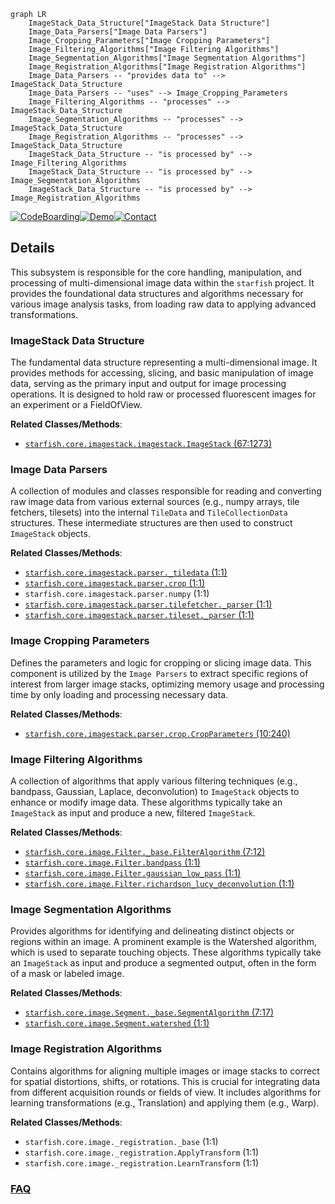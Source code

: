 ```mermaid
graph LR
    ImageStack_Data_Structure["ImageStack Data Structure"]
    Image_Data_Parsers["Image Data Parsers"]
    Image_Cropping_Parameters["Image Cropping Parameters"]
    Image_Filtering_Algorithms["Image Filtering Algorithms"]
    Image_Segmentation_Algorithms["Image Segmentation Algorithms"]
    Image_Registration_Algorithms["Image Registration Algorithms"]
    Image_Data_Parsers -- "provides data to" --> ImageStack_Data_Structure
    Image_Data_Parsers -- "uses" --> Image_Cropping_Parameters
    Image_Filtering_Algorithms -- "processes" --> ImageStack_Data_Structure
    Image_Segmentation_Algorithms -- "processes" --> ImageStack_Data_Structure
    Image_Registration_Algorithms -- "processes" --> ImageStack_Data_Structure
    ImageStack_Data_Structure -- "is processed by" --> Image_Filtering_Algorithms
    ImageStack_Data_Structure -- "is processed by" --> Image_Segmentation_Algorithms
    ImageStack_Data_Structure -- "is processed by" --> Image_Registration_Algorithms
```

[![CodeBoarding](https://img.shields.io/badge/Generated%20by-CodeBoarding-9cf?style=flat-square)](https://github.com/CodeBoarding/GeneratedOnBoardings)[![Demo](https://img.shields.io/badge/Try%20our-Demo-blue?style=flat-square)](https://www.codeboarding.org/demo)[![Contact](https://img.shields.io/badge/Contact%20us%20-%20contact@codeboarding.org-lightgrey?style=flat-square)](mailto:contact@codeboarding.org)

## Details

This subsystem is responsible for the core handling, manipulation, and processing of multi-dimensional image data within the `starfish` project. It provides the foundational data structures and algorithms necessary for various image analysis tasks, from loading raw data to applying advanced transformations.

### ImageStack Data Structure
The fundamental data structure representing a multi-dimensional image. It provides methods for accessing, slicing, and basic manipulation of image data, serving as the primary input and output for image processing operations. It is designed to hold raw or processed fluorescent images for an experiment or a FieldOfView.


**Related Classes/Methods**:

- <a href="https://github.com/spacetx/starfish/starfish/core/imagestack/imagestack.py#L67-L1273" target="_blank" rel="noopener noreferrer">`starfish.core.imagestack.imagestack.ImageStack` (67:1273)</a>


### Image Data Parsers
A collection of modules and classes responsible for reading and converting raw image data from various external sources (e.g., numpy arrays, tile fetchers, tilesets) into the internal `TileData` and `TileCollectionData` structures. These intermediate structures are then used to construct `ImageStack` objects.


**Related Classes/Methods**:

- <a href="https://github.com/spacetx/starfish/starfish/core/imagestack/parser/_tiledata.py#L1-L1" target="_blank" rel="noopener noreferrer">`starfish.core.imagestack.parser._tiledata` (1:1)</a>
- <a href="https://github.com/spacetx/starfish/starfish/core/imagestack/parser/crop.py#L1-L1" target="_blank" rel="noopener noreferrer">`starfish.core.imagestack.parser.crop` (1:1)</a>
- `starfish.core.imagestack.parser.numpy` (1:1)
- <a href="https://github.com/spacetx/starfish/starfish/core/imagestack/parser/tilefetcher/_parser.py#L1-L1" target="_blank" rel="noopener noreferrer">`starfish.core.imagestack.parser.tilefetcher._parser` (1:1)</a>
- <a href="https://github.com/spacetx/starfish/starfish/core/imagestack/parser/tileset/_parser.py#L1-L1" target="_blank" rel="noopener noreferrer">`starfish.core.imagestack.parser.tileset._parser` (1:1)</a>


### Image Cropping Parameters
Defines the parameters and logic for cropping or slicing image data. This component is utilized by the `Image Parsers` to extract specific regions of interest from larger image stacks, optimizing memory usage and processing time by only loading and processing necessary data.


**Related Classes/Methods**:

- <a href="https://github.com/spacetx/starfish/starfish/core/imagestack/parser/crop.py#L10-L240" target="_blank" rel="noopener noreferrer">`starfish.core.imagestack.parser.crop.CropParameters` (10:240)</a>


### Image Filtering Algorithms
A collection of algorithms that apply various filtering techniques (e.g., bandpass, Gaussian, Laplace, deconvolution) to `ImageStack` objects to enhance or modify image data. These algorithms typically take an `ImageStack` as input and produce a new, filtered `ImageStack`.


**Related Classes/Methods**:

- <a href="https://github.com/spacetx/starfish/starfish/core/image/Filter/_base.py#L7-L12" target="_blank" rel="noopener noreferrer">`starfish.core.image.Filter._base.FilterAlgorithm` (7:12)</a>
- <a href="https://github.com/spacetx/starfish/starfish/core/image/Filter/bandpass.py#L1-L1" target="_blank" rel="noopener noreferrer">`starfish.core.image.Filter.bandpass` (1:1)</a>
- <a href="https://github.com/spacetx/starfish/starfish/core/image/Filter/gaussian_low_pass.py#L1-L1" target="_blank" rel="noopener noreferrer">`starfish.core.image.Filter.gaussian_low_pass` (1:1)</a>
- <a href="https://github.com/spacetx/starfish/starfish/core/image/Filter/richardson_lucy_deconvolution.py#L1-L1" target="_blank" rel="noopener noreferrer">`starfish.core.image.Filter.richardson_lucy_deconvolution` (1:1)</a>


### Image Segmentation Algorithms
Provides algorithms for identifying and delineating distinct objects or regions within an image. A prominent example is the Watershed algorithm, which is used to separate touching objects. These algorithms typically take an `ImageStack` as input and produce a segmented output, often in the form of a mask or labeled image.


**Related Classes/Methods**:

- <a href="https://github.com/spacetx/starfish/starfish/core/image/Segment/_base.py#L7-L17" target="_blank" rel="noopener noreferrer">`starfish.core.image.Segment._base.SegmentAlgorithm` (7:17)</a>
- <a href="https://github.com/spacetx/starfish/starfish/core/image/Segment/watershed.py#L1-L1" target="_blank" rel="noopener noreferrer">`starfish.core.image.Segment.watershed` (1:1)</a>


### Image Registration Algorithms
Contains algorithms for aligning multiple images or image stacks to correct for spatial distortions, shifts, or rotations. This is crucial for integrating data from different acquisition rounds or fields of view. It includes algorithms for learning transformations (e.g., Translation) and applying them (e.g., Warp).


**Related Classes/Methods**:

- `starfish.core.image._registration._base` (1:1)
- `starfish.core.image._registration.ApplyTransform` (1:1)
- `starfish.core.image._registration.LearnTransform` (1:1)




### [FAQ](https://github.com/CodeBoarding/GeneratedOnBoardings/tree/main?tab=readme-ov-file#faq)
